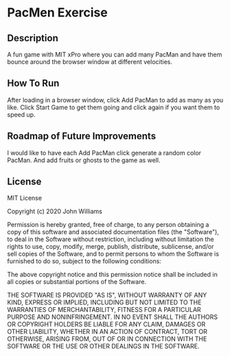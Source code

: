 # PacMen Exercise

## Description 

A fun game with MIT xPro where you can add many PacMan and have them bounce around the browser window at different velocities.  

## How To Run

After loading in a browser window, click Add PacMan to add as many as you like. Click Start Game to get them going and click again if you want them to speed up.

## Roadmap of Future Improvements

I would like to have each Add PacMan click generate a random color PacMan. And add fruits or ghosts to the game as well.

## License

MIT License

Copyright (c) 2020 John Williams

Permission is hereby granted, free of charge, to any person obtaining a copy
of this software and associated documentation files (the "Software"), to deal
in the Software without restriction, including without limitation the rights
to use, copy, modify, merge, publish, distribute, sublicense, and/or sell
copies of the Software, and to permit persons to whom the Software is
furnished to do so, subject to the following conditions:

The above copyright notice and this permission notice shall be included in all
copies or substantial portions of the Software.

THE SOFTWARE IS PROVIDED "AS IS", WITHOUT WARRANTY OF ANY KIND, EXPRESS OR
IMPLIED, INCLUDING BUT NOT LIMITED TO THE WARRANTIES OF MERCHANTABILITY,
FITNESS FOR A PARTICULAR PURPOSE AND NONINFRINGEMENT. IN NO EVENT SHALL THE
AUTHORS OR COPYRIGHT HOLDERS BE LIABLE FOR ANY CLAIM, DAMAGES OR OTHER
LIABILITY, WHETHER IN AN ACTION OF CONTRACT, TORT OR OTHERWISE, ARISING FROM,
OUT OF OR IN CONNECTION WITH THE SOFTWARE OR THE USE OR OTHER DEALINGS IN THE
SOFTWARE.

